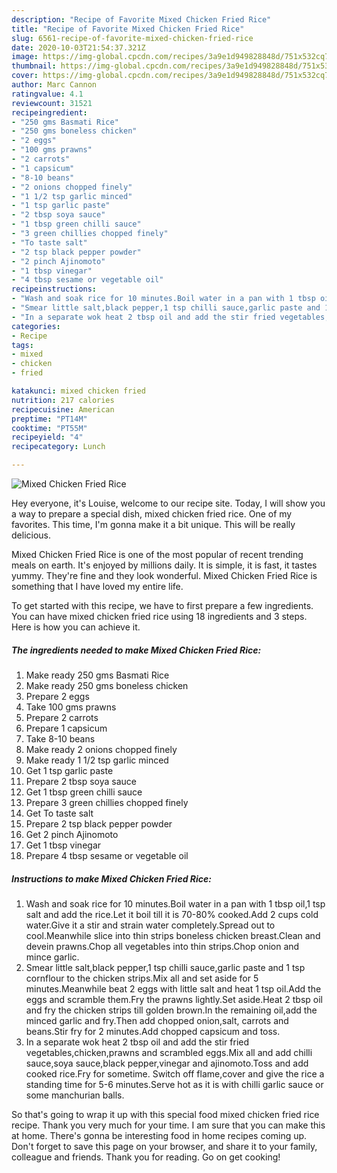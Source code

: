 ```yaml
---
description: "Recipe of Favorite Mixed Chicken Fried Rice"
title: "Recipe of Favorite Mixed Chicken Fried Rice"
slug: 6561-recipe-of-favorite-mixed-chicken-fried-rice
date: 2020-10-03T21:54:37.321Z
image: https://img-global.cpcdn.com/recipes/3a9e1d949828848d/751x532cq70/mixed-chicken-fried-rice-recipe-main-photo.jpg
thumbnail: https://img-global.cpcdn.com/recipes/3a9e1d949828848d/751x532cq70/mixed-chicken-fried-rice-recipe-main-photo.jpg
cover: https://img-global.cpcdn.com/recipes/3a9e1d949828848d/751x532cq70/mixed-chicken-fried-rice-recipe-main-photo.jpg
author: Marc Cannon
ratingvalue: 4.1
reviewcount: 31521
recipeingredient:
- "250 gms Basmati Rice"
- "250 gms boneless chicken"
- "2 eggs"
- "100 gms prawns"
- "2 carrots"
- "1 capsicum"
- "8-10 beans"
- "2 onions chopped finely"
- "1 1/2 tsp garlic minced"
- "1 tsp garlic paste"
- "2 tbsp soya sauce"
- "1 tbsp green chilli sauce"
- "3 green chillies chopped finely"
- "To taste salt"
- "2 tsp black pepper powder"
- "2 pinch Ajinomoto"
- "1 tbsp vinegar"
- "4 tbsp sesame or vegetable oil"
recipeinstructions:
- "Wash and soak rice for 10 minutes.Boil water in a pan with 1 tbsp oil,1 tsp salt and add the rice.Let it boil till it is 70-80% cooked.Add 2 cups cold water.Give it a stir and strain water completely.Spread out to cool.Meanwhile slice into thin strips boneless chicken breast.Clean and devein prawns.Chop all vegetables into thin strips.Chop onion and mince garlic."
- "Smear little salt,black pepper,1 tsp chilli sauce,garlic paste and 1 tsp cornflour to the chicken strips.Mix all and set aside for 5 minutes.Meanwhile beat 2 eggs with little salt and heat 1 tsp oil.Add the eggs and scramble them.Fry the prawns lightly.Set aside.Heat 2 tbsp oil and fry the chicken strips till golden brown.In the remaining oil,add the minced garlic and fry.Then add chopped onion,salt, carrots and beans.Stir fry for 2 minutes.Add chopped capsicum and toss."
- "In a separate wok heat 2 tbsp oil and add the stir fried vegetables,chicken,prawns and scrambled eggs.Mix all and add chilli sauce,soya sauce,black pepper,vinegar and ajinomoto.Toss and add cooked rice.Fry for sometime. Switch off flame,cover and give the rice a standing time for 5-6 minutes.Serve hot as it is with chilli garlic sauce or some manchurian balls."
categories:
- Recipe
tags:
- mixed
- chicken
- fried

katakunci: mixed chicken fried 
nutrition: 217 calories
recipecuisine: American
preptime: "PT14M"
cooktime: "PT55M"
recipeyield: "4"
recipecategory: Lunch

---
```



![Mixed Chicken Fried Rice](https://img-global.cpcdn.com/recipes/3a9e1d949828848d/751x532cq70/mixed-chicken-fried-rice-recipe-main-photo.jpg)

Hey everyone, it's Louise, welcome to our recipe site. Today, I will show you a way to prepare a special dish, mixed chicken fried rice. One of my favorites. This time, I'm gonna make it a bit unique. This will be really delicious.

Mixed Chicken Fried Rice is one of the most popular of recent trending meals on earth. It's enjoyed by millions daily. It is simple, it is fast, it tastes yummy. They're fine and they look wonderful. Mixed Chicken Fried Rice is something that I have loved my entire life.




To get started with this recipe, we have to first prepare a few ingredients. You can have mixed chicken fried rice using 18 ingredients and 3 steps. Here is how you can achieve it.

<!--inarticleads1-->

##### The ingredients needed to make Mixed Chicken Fried Rice:

1. Make ready 250 gms Basmati Rice
1. Make ready 250 gms boneless chicken
1. Prepare 2 eggs
1. Take 100 gms prawns
1. Prepare 2 carrots
1. Prepare 1 capsicum
1. Take 8-10 beans
1. Make ready 2 onions chopped finely
1. Make ready 1 1/2 tsp garlic minced
1. Get 1 tsp garlic paste
1. Prepare 2 tbsp soya sauce
1. Get 1 tbsp green chilli sauce
1. Prepare 3 green chillies chopped finely
1. Get To taste salt
1. Prepare 2 tsp black pepper powder
1. Get 2 pinch Ajinomoto
1. Get 1 tbsp vinegar
1. Prepare 4 tbsp sesame or vegetable oil




<!--inarticleads2-->

##### Instructions to make Mixed Chicken Fried Rice:

1. Wash and soak rice for 10 minutes.Boil water in a pan with 1 tbsp oil,1 tsp salt and add the rice.Let it boil till it is 70-80% cooked.Add 2 cups cold water.Give it a stir and strain water completely.Spread out to cool.Meanwhile slice into thin strips boneless chicken breast.Clean and devein prawns.Chop all vegetables into thin strips.Chop onion and mince garlic.
1. Smear little salt,black pepper,1 tsp chilli sauce,garlic paste and 1 tsp cornflour to the chicken strips.Mix all and set aside for 5 minutes.Meanwhile beat 2 eggs with little salt and heat 1 tsp oil.Add the eggs and scramble them.Fry the prawns lightly.Set aside.Heat 2 tbsp oil and fry the chicken strips till golden brown.In the remaining oil,add the minced garlic and fry.Then add chopped onion,salt, carrots and beans.Stir fry for 2 minutes.Add chopped capsicum and toss.
1. In a separate wok heat 2 tbsp oil and add the stir fried vegetables,chicken,prawns and scrambled eggs.Mix all and add chilli sauce,soya sauce,black pepper,vinegar and ajinomoto.Toss and add cooked rice.Fry for sometime. Switch off flame,cover and give the rice a standing time for 5-6 minutes.Serve hot as it is with chilli garlic sauce or some manchurian balls.




So that's going to wrap it up with this special food mixed chicken fried rice recipe. Thank you very much for your time. I am sure that you can make this at home. There's gonna be interesting food in home recipes coming up. Don't forget to save this page on your browser, and share it to your family, colleague and friends. Thank you for reading. Go on get cooking!
